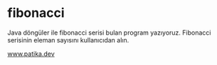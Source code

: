 # fibonacci
Java döngüler ile fibonacci serisi bulan program yazıyoruz. Fibonacci serisinin eleman sayısını kullanıcıdan alın.


www.patika.dev
